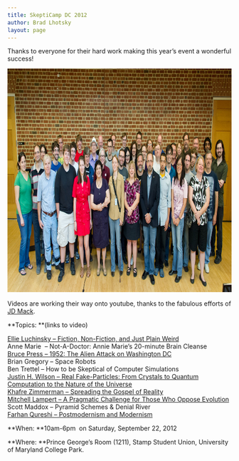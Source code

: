 ```yaml
---
title: SkeptiCamp DC 2012
author: Brad Lhotsky
layout: page
---
```

Thanks to everyone for their hard work making this year&#8217;s event a wonderful success!

[<img class="aligncenter size-full wp-image-178" title="Skepticamp DC Participants" src="/content/2011/06/BFP0091.jpg" alt="" width="1024" height="502" />][1]

Videos are working their way onto youtube, thanks to the fabulous efforts of [JD Mack][2].

**Topics: **(links to video)

[Ellie Luchinsky &#8211; Fiction, Non-Fiction, and Just Plain Weird][3]  
Anne Marie  &#8211; Not-A-Doctor: Annie Marie&#8217;s 20-minute Brain Cleanse  
[Bruce Press &#8211; 1952: The Alien Attack on Washington DC][4]  
Brian Gregory &#8211; Space Robots  
Ben Trettel &#8211; How to be Skeptical of Computer Simulations  
[Justin H. Wilson &#8211; Real Fake-Particles: From Crystals to Quantum Computation to the Nature of the Universe][5]  
[Khafre Zimmerman &#8211; Spreading the Gospel of Reality][6]  
[Mitchell Lampert &#8211; A Pragmatic Challenge for Those Who Oppose Evolution][7]  
Scott Maddox &#8211; Pyramid Schemes & Denial River  
[Farhan Qureshi &#8211; Postmodernism and Modernism][8]

**When: **10am-6pm  on Saturday, September 22, 2012

**Where: **Prince George&#8217;s Room (1211), Stamp Student Union, University of Maryland College Park.

 [1]: /content/2011/06/BFP0091.jpg
 [2]: http://www.stage2.com/
 [3]: http://www.youtube.com/watch?v=wBTE7bNZJi4&feature=BFa&list=UUI9vFIajiHFkTtBy0mhLhNw
 [4]: http://www.youtube.com/watch?v=waYVnEvJFTY&list=UUI9vFIajiHFkTtBy0mhLhNw&index=1&feature=plcp
 [5]: http://www.youtube.com/watch?v=gfdNO21IT3o&feature=BFa&list=UUI9vFIajiHFkTtBy0mhLhNw
 [6]: http://www.youtube.com/watch?v=gKepHk0liX0&feature=BFa&list=UUI9vFIajiHFkTtBy0mhLhNw
 [7]: http://www.youtube.com/watch?v=BpGDFeshhFk&feature=BFa&list=UUI9vFIajiHFkTtBy0mhLhNw
 [8]: http://www.youtube.com/watch?v=6Jz1MIDaZ_g&feature=BFa&list=UUI9vFIajiHFkTtBy0mhLhNw
